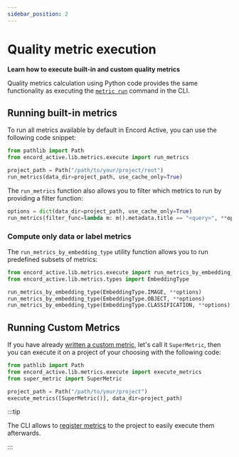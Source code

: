 ```yaml
---
sidebar_position: 2
---
```


# Quality metric execution

**Learn how to execute built-in and custom quality metrics**

Quality metrics calculation using Python code provides the same functionality as executing the [`metric run`][cli-metric-run] command in the CLI.

## Running built-in metrics

To run all metrics available by default in Encord Active, you can use the following code snippet:

```python
from pathlib import Path
from encord_active.lib.metrics.execute import run_metrics

project_path = Path("/path/to/your/project/root")
run_metrics(data_dir=project_path, use_cache_only=True)
```

The `run_metrics` function also allows you to filter which metrics to run by providing a filter function:

```python
options = dict(data_dir=project_path, use_cache_only=True)
run_metrics(filter_func=lambda m: m().metadata.title == "<query>", **options)
```

### Compute only data or label metrics

The `run_metrics_by_embedding_type` utility function allows you to run predefined subsets of metrics:

```python
from encord_active.lib.metrics.execute import run_metrics_by_embedding_type
from encord_active.lib.metrics.types import EmbeddingType

run_metrics_by_embedding_type(EmbeddingType.IMAGE, **options)
run_metrics_by_embedding_type(EmbeddingType.OBJECT, **options)
run_metrics_by_embedding_type(EmbeddingType.CLASSIFICATION, **options)
```

## Running Custom Metrics

If you have already [written a custom metric][write-custom-metric], let's call it `SuperMetric`, then you can execute it on a project of your choosing with the following code:

```python
from pathlib import Path
from encord_active.lib.metrics.execute import execute_metrics
from super_metric import SuperMetric

project_path = Path("/path/to/your/project")
execute_metrics([SuperMetric()], data_dir=project_path)
```

:::tip

The CLI allows to [register metrics][cli-metric-add] to the project to easily execute them afterwards.

:::

[write-custom-metric]: ../metrics/write-your-own
[cli-metric-add]: ../cli#metric-add
[cli-metric-run]: ../cli#metric-run
